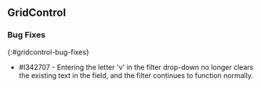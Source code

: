## GridControl

### Bug Fixes
{:#gridcontrol-bug-fixes}

* \#I342707 - Entering the letter 'v' in the filter drop-down no longer clears the existing text in the field, and the filter continues to function normally.